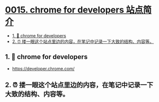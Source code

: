 # [0015. chrome for developers 站点简介](https://github.com/Tdahuyou/TNotes.notes/tree/main/notes/0015.%20chrome%20for%20developers%20%E7%AB%99%E7%82%B9%E7%AE%80%E4%BB%8B)

<!-- region:toc -->
- [1. 🔗 chrome for developers](#1--chrome-for-developers)
- [2. ⏰ 搂一眼这个站点里边的内容，在笔记中记录一下大致的结构、内容等。](#2--搂一眼这个站点里边的内容在笔记中记录一下大致的结构内容等)
<!-- endregion:toc -->

## 1. 🔗 chrome for developers

- https://developer.chrome.com/

## 2. ⏰ 搂一眼这个站点里边的内容，在笔记中记录一下大致的结构、内容等。
